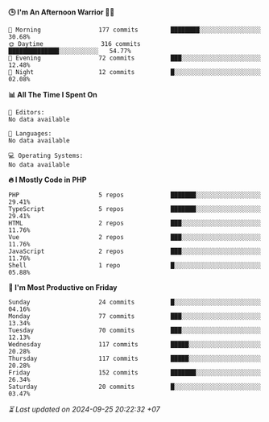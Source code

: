 <!--START_SECTION:readme-stats-->
**🕒 I'm An Afternoon Warrior 🥷🏻**

```text
🌅 Morning                177 commits         ████████░░░░░░░░░░░░░░░░░   30.68%
🌞 Daytime                316 commits         ██████████████░░░░░░░░░░░   54.77%
🌆 Evening                72 commits          ███░░░░░░░░░░░░░░░░░░░░░░   12.48%
🌙 Night                  12 commits          █░░░░░░░░░░░░░░░░░░░░░░░░   02.08%
```

**📊 All The Time I Spent On**

```text
📝 Editors:
No data available

💬 Languages:
No data available

💻 Operating Systems:
No data available
```

**🔥 I Mostly Code in PHP**

```text
PHP                      5 repos             ███████░░░░░░░░░░░░░░░░░░   29.41%
TypeScript               5 repos             ███████░░░░░░░░░░░░░░░░░░   29.41%
HTML                     2 repos             ███░░░░░░░░░░░░░░░░░░░░░░   11.76%
Vue                      2 repos             ███░░░░░░░░░░░░░░░░░░░░░░   11.76%
JavaScript               2 repos             ███░░░░░░░░░░░░░░░░░░░░░░   11.76%
Shell                    1 repo              █░░░░░░░░░░░░░░░░░░░░░░░░   05.88%
```

**📅 I'm Most Productive on Friday**

```text
Sunday                   24 commits          █░░░░░░░░░░░░░░░░░░░░░░░░   04.16%
Monday                   77 commits          ███░░░░░░░░░░░░░░░░░░░░░░   13.34%
Tuesday                  70 commits          ███░░░░░░░░░░░░░░░░░░░░░░   12.13%
Wednesday                117 commits         █████░░░░░░░░░░░░░░░░░░░░   20.28%
Thursday                 117 commits         █████░░░░░░░░░░░░░░░░░░░░   20.28%
Friday                   152 commits         ███████░░░░░░░░░░░░░░░░░░   26.34%
Saturday                 20 commits          █░░░░░░░░░░░░░░░░░░░░░░░░   03.47%
```



*⏳ Last updated on 2024-09-25 20:22:32 +07*
<!--END_SECTION:readme-stats-->